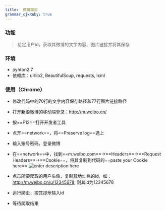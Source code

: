 ```yaml
---
title:  微博爬虫
grammar_cjkRuby: true
---
```


### 功能
> 给定用户id，获取其微博的文字内容、图片链接并将其保存

### 环境
* pyhton2.7
* 依赖库：urllib2, BeautifulSoup, requests, lxml
### 使用（Chrome）
* 修改代码中的70行的文字内容保存路径和77行图片链接路径
* 打开新浪微博的移动端登录：http://m.weibo.cn/
* 按==F12==打开开发者工具
* 点开==network==，将==Preserve log==选上
* 输入账号密码，登录微博
* 在==network==中，找到==m.weibo.com==->==Headers==->==Request Headers==->==Cookie==，将其复制到代码的==paste your Cookie here==
![enter description here][1]
 
* 点击所要爬取的用户头像，复制其地址栏的id，如：http://m.weibo.cn/u/12345678, 则其id为12345678
* 运行爬虫，按其提示输入id
* 等待爬取结果


  [1]: ./images/cookie.png "cookie.png"